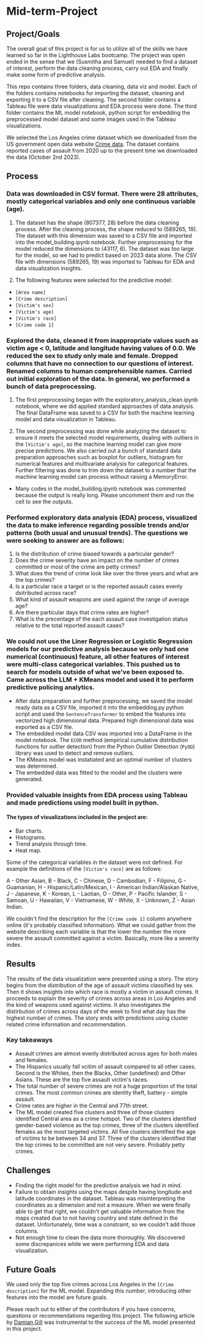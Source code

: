 # Mid-term-Project

## Project/Goals

The overall goal of this project is for us to utilize all of the skills we have learned so far in the Lighthouse Labs bootcamp. The project was open ended in the sense that we (Susmitha and Samuel) needed to find a dataset of interest, perform the data cleaning process, carry out EDA and finally make some form of predictive analysis.

This repo contains three folders, data cleaning, data viz and model. Each of the folders contains notebooks for importing the dataset, cleaning and exporting it to a CSV file after cleaning. The second folder contains a Tableau file were data visualizations and EDA process were done. The third folder contains the ML model notebook, python script for embedding the preprocessed model dataset and some images used in the Tableau visualizations.

We selected the Los Angeles crime dataset which we downloaded from the US government open data website [Crime data](https://catalog.data.gov/dataset/crime-data-from-2020-to-present). The dataset contains reported cases of assault from 2020 up to the present time we downloaded the data (October 2nd 2023).

## Process

### Data was downloaded in CSV format. There were 28 attributes, mostly categorical variables and only one continuous variable (age).
1. The dataset has the shape (807377, 28) before the data cleaning process. After the cleaning process, the shape reduced to (589265, 19). The dataset with this dimension was saved to a CSV file and imported into the model_building.ipynb notebook. Further preprocessing for the model reduced the dimensions to (43117, 6). The dataset was too large for the model, so we had to predict based on 2023 data alone. The CSV file with dimensions (589265, 19) was imported to Tableau for EDA and data visualization insights.

2. The following features were selected for the predictive model:
 - `[Area name]`
 - `[Crime description]`
 - `[Victim's sex]`
 - `[Victim's age]`
 - `[Victim's race]`
 - `[Crime code 1]`


### Explored the data, cleaned it from inappropriate values such as victim age < 0, latitude and longitude having values of 0.0. We reduced the sex to study only male and female. Dropped columns that have no connection to our questions of interest. Renamed columns to human comprehensible names. Carried out initial exploration of the data. In general, we performed a bunch of data preprocessing.

1. The first preprocessing began with the exploratory_analysis_clean.ipynb notebook, where we did applied standard approaches of data analysis. The final DataFrame was saved to a CSV for both the machine learning model and data visualization in Tableau.

2. The second preprocessing was done while analyzing the dataset to ensure it meets the selected model requirements, dealing with outliers in the `[Victim's age]`, so the machine learning model can give more precise predictions. We also carried out a bunch of standard data preparation approaches such as boxplot for outliers, histogram for numerical features and multivariate analysis for categorical features. Further filtering was done to trim down the dataset to a number that the machine learning model can process without raising a MemoryError.
 - Many codes in the model_building.ipynb notebook was commented because the output is really long. Please uncomment them and run the cell to see the outputs.


### Performed exploratory data analysis (EDA) process, visualized the data to make inference regarding possible trends and/or patterns (both usual and unusual trends). The questions we were seeking to answer are as follows:
1. Is the distribution of crime biased towards a particular gender?
2. Does the crime severity have an impact on the number of crimes committed or most of the crime are petty crimes?
3. What does the trend of crime look like over the three years and what are the top crimes?
4. Is a particular race a target or is the reported assault cases evenly dsitributed across race?
5. What kind of assault weapons are used against the range of average age?
6. Are there particular days that crime rates are higher?
7. What is the precentage of the each assault case investigation status relative to the total reported assault cases?


### We could not use the Liner Regression or Logistic Regression models for our predictive analysis because we only had one numerical (continuous) feature, all other features of interest were multi-class categorical variables. This pushed us to search for models outside of what we've been exposed to. Came across the LLM + KMeans model and used it to perform predictive policing analytics.
 - After data preparation and further preprocessing, we saved the model ready data as a CSV file, imported it into the embedding.py python script and used the `SentenceTransformer` to embed the features into vectorized high dimensional data. Prepared high dimensional data was exported as a CSV file.
 - The embedded model data CSV was imported into a DataFrame in the model notebook. The `ECOD` method (empirical cumulative distribution functions for outlier detection) from the Python Outlier Detection (`PyOD`) library was used to detect and remove outliers.
 - The KMeans model was instatiated and an optimal number of clusters was determined.
 - The embedded data was fitted to the model and the clusters were generated.


### Provided valuable insights from EDA process using Tableau and made predictions using model built in python.
#### The types of visualizations included in the project are:
 - Bar charts.
 - Histograms.
 - Trend analysis through time.
 - Heat map.

Some of the categorical variables in the dataset were not defined. For example the definitions of the `[Victim's race]` are as follows:

A - Other Asian, B - Black, C - Chinese, D - Cambodian, F - Filipino, G - Guamanian, H - Hispanic/Latin/Mexican, I - American Indian/Alaskan Native, J - Japanese, K - Korean, L - Laotian, O - Other, P - Pacific Islander, S - Samoan, U - Hawaiian, V - Vietnamese, W - White, X - Unknown, Z - Asian Indian.

We couldn't find the description for the `[Crime code 1]` column anywhere online (it's probably classified information). What we could gather from the website describing each variable is that the lower the number the more severe the assault committed against a victim. Basically, more like a severity index.

## Results
The results of the data visualization were presented using a story. The story begins from the distribution of the age of assault victims classified by sex. Then it shows insights into which race is mostly a victim in assault crimes. It proceeds to explain the severity of crimes across areas in Los Angeles and the kind of weapons used against victims. It also investigates the distirbution of crimes across days of the week to find what day has the highest number of crimes. The story ends with predictions using cluster related crime information and recommendation.

### Key takeaways
 - Assault crimes are almost evenly distributed across ages for both males and females.
 - The Hispanics usually fall vcitim of assault compared to all other cases. Second is the Whites, then the Blacks, Other (undefined) and Other Asians. These are the top five assault victim's races.
 - The total number of severe crimes are not a huge proportion of the total crimes. The most common crimes are identity theft, battery - simple assault.
 - Crime rates are higher in the Central and 77th street.
 - The ML model created five clusters and three of those clusters identified Central area as a crime hotspot. Two of the clusters identified gender-based violence as the top crimes, three of the clusters identified females as the most targeted victims. All five clusters identified the age of victims to be between 34 and 37. Three of the clusters identified that the top crimes to be committed are not very severe. Probably petty crimes.


## Challenges 
 - Finding the right model for the predictive analysis we had in mind.
 - Failure to obtain insights using the maps despite having longitude and latitude coordinates in the dataset. Tableau was misinterpreting the coordinates as a dimension and not a measure. When we were finally able to get that right, we couldn't get valuable information from the maps created due to not having country and state defined in the dataset. Unfortunately, time was a constraint, so we couldn't add those columns.
 - Not enough time to clean the data more thoroughly. We discovered some discrepanices while we were performing EDA and data visualization.

## Future Goals
We used only the top five crimes across Los Angeles in the `[Crime description]` for the ML model. Expanding this number, introducing other features into the model are future goals.


Please reach out to either of the contributors if you have concerns, questions or recommendations regarding this project. The following article by [Damian Gill](https://webcache.googleusercontent.com/search?q=cache:https://medium.com/towards-data-science/mastering-customer-segmentation-with-llm-3d9008235f41) was instrumental to the success of the ML model presented in this project.
